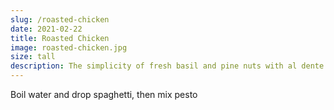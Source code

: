 ```yaml
---
slug: /roasted-chicken
date: 2021-02-22
title: Roasted Chicken
image: roasted-chicken.jpg
size: tall
description: The simplicity of fresh basil and pine nuts with al dente spaghetti
---
```


Boil water and drop spaghetti, then mix pesto
